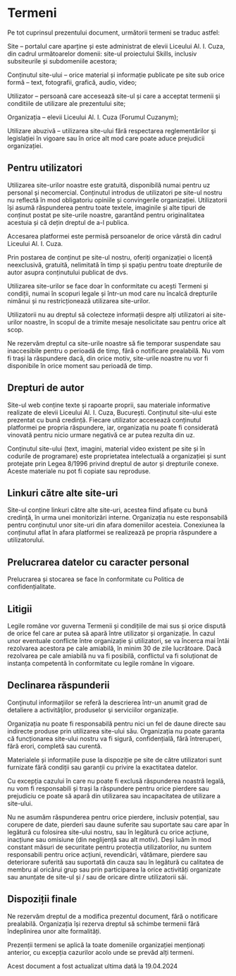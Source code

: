 # Termeni

 Pe tot cuprinsul prezentului document, următorii termeni se traduc astfel:

 Site – portalul care aparține și este administrat de elevii Liceului Al. I. Cuza, din cadrul următoarelor domenii: site-ul proiectului Skills, inclusiv subsiteurile și subdomeniile acestora;

 Conținutul site-ului – orice material și informație publicate pe site sub orice formă – text, fotografii, grafică, audio, video;

 Utilizator – persoană care accesează site-ul și care a acceptat termenii şi conditiile de utilizare ale prezentului site;

 Organizația – elevii Liceului Al. I. Cuza (Forumul Cuzanym);

 Utilizare abuzivă – utilizarea site-ului fără respectarea reglementărilor şi legislației în vigoare sau în orice alt mod care poate aduce prejudicii organizației.

## Pentru utilizatori

 Utilizarea site-urilor noastre este gratuită, disponibilă numai pentru uz personal și necomercial. Conținutul introdus de utilizatori pe site-ul nostru nu reflectă în mod obligatoriu opiniile și convingerile organizației. Utilizatorii își asumă răspunderea pentru toate textele, imaginile și alte tipuri de conținut postat pe site-urile noastre, garantând pentru originalitatea acestuia și că dețin dreptul de a-l publica. 

 Accesarea platformei este permisă persoanelor de orice vârstă din cadrul Liceului Al. I. Cuza.

 Prin postarea de conținut pe site-ul nostru, oferiți organizației o licență neexclusivă, gratuită, nelimitată în timp și spațiu pentru toate drepturile de autor asupra conținutului publicat de dvs.

 Utilizarea site-urilor se face doar în conformitate cu acești Termeni și condiții, numai în scopuri legale și într-un mod care nu încalcă drepturile nimănui și nu restricționează utilizarea site-urilor.

 Utilizatorii nu au dreptul să colecteze informații despre alți utilizatori ai site-urilor noastre, în scopul de a trimite mesaje nesolicitate sau pentru orice alt scop.

 Ne rezervăm dreptul ca site-urile noastre să fie temporar suspendate sau inaccesibile pentru o perioadă de timp, fără o notificare prealabilă. Nu vom fi trași la răspundere dacă, din orice motiv, site-urile noastre nu vor fi disponibile în orice moment sau perioadă de timp.

## Drepturi de autor

Site-ul web conține texte și rapoarte proprii, sau materiale informative realizate de elevii Liceului Al. I. Cuza, București. Conținutul site-ului este prezentat cu bună credință. Fiecare utilizator accesează conținutul platformei pe propria răspundere, iar, organizația nu poate fi considerată vinovată pentru nicio urmare negativă ce ar putea rezulta din uz.

Conținutul site-ului (text, imagini, material video existent pe site și în codurile de programare) este proprietatea intelectuală a organizației și sunt protejate prin Legea 8/1996 privind dreptul de autor și drepturile conexe. Aceste materiale nu pot fi copiate sau reproduse.

## Linkuri către alte site-uri

Site-ul conține linkuri către alte site-uri, acestea fiind afișate cu bună credință, în urma unei monitorizări interne. Organizația nu este responsabilă pentru conținutul unor site-uri din afara domeniilor acesteia. Conexiunea la conținutul aflat în afara platformei se realizează pe propria răspundere a utilizatorului.

## Prelucrarea datelor cu caracter personal

Prelucrarea și stocarea se face în conformitate cu Politica de confidențialitate.

## Litigii

Legile române vor guverna Termenii și condițiile de mai sus și orice dispută de orice fel care ar putea să apară între utilizator și organizație. În cazul unor eventuale conflicte între organizație și utilizatori, se va încerca mai întâi rezolvarea acestora pe cale amiabilă, în minim 30 de zile lucrătoare. Dacă rezolvarea pe cale amiabilă nu va fi posibilă, conflictul va fi soluționat de instanța competentă în conformitate cu legile române în vigoare.

## Declinarea răspunderii

Conţinutul informaţiilor se referă la descrierea într-un anumit grad de detaliere a activităţilor, produselor şi serviciilor organizație.

Organizația nu poate fi responsabilă pentru nici un fel de daune directe sau indirecte produse prin utilizarea site-ului său. Organizația nu poate garanta că funcționarea site-ului nostru va fi sigură, confidențială, fără întreruperi, fără erori, completă sau curentă.

Materialele și informațiile puse la dispoziție pe site de către utilizatori sunt furnizate fără condiții sau garanții cu privire la exactitatea datelor.

Cu excepția cazului în care nu poate fi exclusă răspunderea noastră legală, nu vom fi responsabili și trași la răspundere pentru orice pierdere sau prejudiciu ce poate să apară din utilizarea sau incapacitatea de utilizare a site-ului.

Nu ne asumăm răspunderea pentru orice pierdere, inclusiv potențial, sau corupere de date, pierderi sau daune suferite sau suportate sau care apar în legătură cu folosirea site-ului nostru, sau în legătură cu orice acțiune, inacțiune sau omisiune (din neglijență sau alt motiv). Deși luăm în mod constant măsuri de securitate pentru protecția utilizatorilor, nu suntem responsabili  pentru orice acțiuni, revendicări, vătămare, pierdere sau deteriorare suferită sau suportată din cauza sau în legătură cu calitatea de membru al oricărui grup sau prin participarea la orice activități organizate sau anunțate de site-ul și / sau de oricare dintre utilizatorii săi.

## Dispoziții finale

Ne rezervăm dreptul de a modifica prezentul document, fără o notificare prealabilă. Organizația își rezerva dreptul să schimbe termenii fără îndeplinirea unor alte formalități.

Prezenții termeni se aplică la toate domeniile organizației menționați anterior, cu excepția cazurilor acolo unde se prevăd alți termeni.

Acest document a fost actualizat ultima dată la 19.04.2024